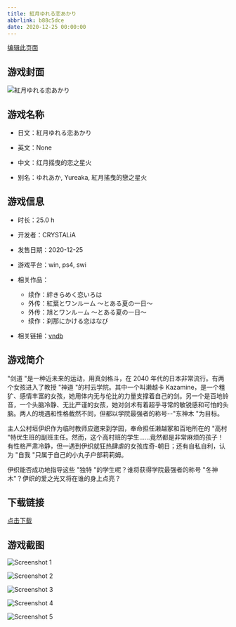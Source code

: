 ```yaml
---
title: 紅月ゆれる恋あかり
abbrlink: b88c5dce
date: 2020-12-25 00:00:00
---
```

[编辑此页面](https://github.com/ACG-3/ADV3-source/blob/main/source/_posts/games/%E7%B4%85%E6%9C%88%E3%82%86%E3%82%8C%E3%82%8B%E6%81%8B%E3%81%82%E3%81%8B%E3%82%8A.md)

## 游戏封面

![紅月ゆれる恋あかり](https://pan.timero.xyz/d/onedrive/img_lib_001/%E7%B4%85%E6%9C%88%E3%82%86%E3%82%8C%E3%82%8B%E6%81%8B%E3%81%82%E3%81%8B%E3%82%8A_cover.avif)


## 游戏名称

- 日文：紅月ゆれる恋あかり
- 英文：None
- 中文：红月摇曳的恋之星火

- 别名：ゆれあか, Yureaka, 紅月搖曳的戀之星火


## 游戏信息

- 时长：25.0 h
- 开发者：CRYSTALiA
- 发售日期：2020-12-25
- 游戏平台：win, ps4, swi
- 相关作品：
   - 续作：絆きらめく恋いろは
   - 外传：紅葉とワンルーム 〜とある夏の一日〜
   - 外传：旭とワンルーム 〜とある夏の一日〜
   - 续作：刹那にかける恋はなび

- 相关链接：[vndb](https://vndb.org/v28712)


## 游戏简介

"剑道 "是一种近未来的运动，用真剑格斗，在 2040 年代的日本非常流行。有两个女孩进入了教授 "神道 "的村云学院。其中一个叫濑越卡 Kazamine，是一个粗犷、感情丰富的女孩，她用体内无与伦比的力量支撑着自己的剑。另一个是百地铃音，一个头脑冷静、无比严谨的女孩，她对剑术有着超乎寻常的敏锐感和可怕的头脑。两人的境遇和性格截然不同，但都以学院最强者的称号--"东神木 "为目标。

主人公村垣伊织作为临时教师应邀来到学园，奉命担任濑越冢和百地所在的 "高村 "特优生班的副班主任。然而，这个高村班的学生......竟然都是非常麻烦的孩子！有性格严肃冷静，但一遇到伊织就狂热肆虐的女孩库奇-朝日；还有自私自利，认为 "自我 "只属于自己的小丸子户部莉莉姆。

伊织能否成功地指导这些 "独特 "的学生呢？谁将获得学院最强者的称号 "冬神木"？伊织的爱之光又将在谁的身上点亮？




## 下载链接

[点击下载](https://pan.timero.xyz/onedrive/adv_lib_001/%E7%B4%85%E6%9C%88%E3%82%86%E3%82%8C%E3%82%8B%E6%81%8B%E3%81%82%E3%81%8B%E3%82%8A)


## 游戏截图


![Screenshot 1](https://pan.timero.xyz/d/onedrive/img_lib_001/%E7%B4%85%E6%9C%88%E3%82%86%E3%82%8C%E3%82%8B%E6%81%8B%E3%81%82%E3%81%8B%E3%82%8A_Screenshot_1.avif)

![Screenshot 2](https://pan.timero.xyz/d/onedrive/img_lib_001/%E7%B4%85%E6%9C%88%E3%82%86%E3%82%8C%E3%82%8B%E6%81%8B%E3%81%82%E3%81%8B%E3%82%8A_Screenshot_2.avif)

![Screenshot 3](https://pan.timero.xyz/d/onedrive/img_lib_001/%E7%B4%85%E6%9C%88%E3%82%86%E3%82%8C%E3%82%8B%E6%81%8B%E3%81%82%E3%81%8B%E3%82%8A_Screenshot_3.avif)

![Screenshot 4](https://pan.timero.xyz/d/onedrive/img_lib_001/%E7%B4%85%E6%9C%88%E3%82%86%E3%82%8C%E3%82%8B%E6%81%8B%E3%81%82%E3%81%8B%E3%82%8A_Screenshot_4.avif)

![Screenshot 5](https://pan.timero.xyz/d/onedrive/img_lib_001/%E7%B4%85%E6%9C%88%E3%82%86%E3%82%8C%E3%82%8B%E6%81%8B%E3%81%82%E3%81%8B%E3%82%8A_Screenshot_5.avif)

